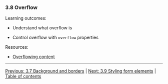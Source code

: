 ### 3.8 Overflow

Learning outcomes:

- Understand what overflow is

- Control overflow with `overflow` properties

Resources:

- [Overflowing content](https://developer.mozilla.org/docs/Learn/CSS/Building_blocks/Overflowing_content)

---

[Previous: 3.7 Background and borders](/curriculum/2-core/2-styling/3-07-backgrounds-and-borders.md) | [Next: 3.9 Styling form elements](/curriculum/2-core/2-styling/3-09-styling-form-elements.md) | [Table of contents](/TOC.md)
